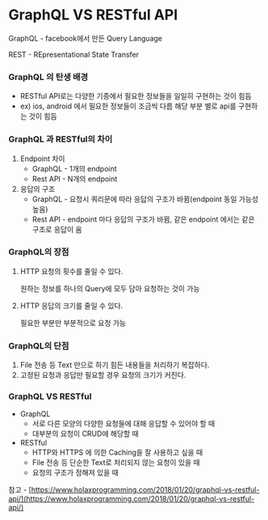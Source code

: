 # GraphQL VS RESTful API

GraphQL - facebook에서 만든 Query Language

REST - REpresentational State Transfer

### GraphQL 의 탄생 배경

- RESTful API로는 다양한 기종에서 필요한 정보들을 일일히 구현하는 것이 힘듬
- ex) ios, android 에서 필요한 정보들이 조금씩 다름 해당 부분 별로 api를 구현하는 것이 힘듬

### GraphQL 과 RESTful의 차이

1. Endpoint 차이
    - GraphQL - 1개의 endpoint
    - Rest API - N개의 endpoint
2. 응답의 구조
    - GraphQL - 요청시 쿼리문에 따라 응답의 구조가 바뀜(endpoint 동일 가능성 높음)
    - Rest API - endpoint 마다 응답의 구조가 바뀜, 같은 endpoint 에서는 같은 구조로 응답이 옴

### GraphQL의 장점

1. HTTP 요청의 횟수를 줄일 수 있다.

    원하는 정보를 하나의 Query에 모두 담아 요청하는 것이 가능

2. HTTP 응답의 크기를 줄일 수 있다.

    필요한 부분만 부분적으로 요청 가능

### GraphQL의 단점

1. File 전송 등 Text 만으로 하기 힘든 내용들을 처리하기 복잡하다.
2. 고정된 요청과 응답만 필요할 경우 요청의 크기가 커진다.

### GraphQL VS RESTful

- GraphQL
    - 서로 다른 모양의 다양한 요청들에 대해 응답할 수 있어야 할 때
    - 대부분의 요청이 CRUD에 해당할 때
- RESTful
    - HTTP와 HTTPS 에 의한 Caching을 잘 사용하고 싶을 때
    - File 전송 등 단순한 Text로 처리되지 않는 요청이 있을 때
    - 요청의 구조가 정해져 있을 때

참고 - [https://www.holaxprogramming.com/2018/01/20/graphql-vs-restful-api/](https://www.holaxprogramming.com/2018/01/20/graphql-vs-restful-api/)